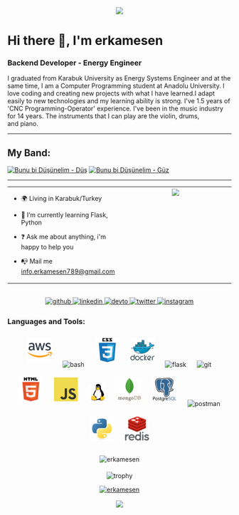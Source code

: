 <p align="center"> <img src="https://user-images.githubusercontent.com/120065120/212209674-07b3685e-1127-4f42-9871-3a423d343fa2.svg" /> </p>
<h1 align="left">Hi there 👋, I'm erkamesen</h1>
<h3 align="left">Backend Developer - Energy Engineer</h3>

I graduated from Karabuk University as Energy Systems Engineer and at the same time, I am a Computer Programming student at Anadolu University. I love coding and creating new projects with what I have learned.I adapt easily to new technologies and my learning ability is strong. I've 1.5 years of 'CNC Programming-Operator' experience. I've been in the music industry for 14 years. The instruments that I can play are the violin, drums, and piano.


***
## **My Band:**

<a href="(https://www.youtube.com/watch?v=mZwBZ9KRux4)"><img src="https://img.youtube.com/vi/mZwBZ9KRux4/0.jpg" alt="Bunu bi Düşünelim - Düş" style="width:500px;height:350px;"></a>
<a href="(https://www.youtube.com/watch?v=eoH-NtIBsf8)"><img src="https://img.youtube.com/vi/eoH-NtIBsf8/0.jpg" alt="Bunu bi Düşünelim - Güz" style="width:500px;height:350px;"></a>


***



<table><tr><td valign="top" width="50%">
 

- 🌍 Living in Karabuk/Turkey  
  

- 🌱 I’m currently learning Flask, Python
  

- ❓ Ask me about anything, i'm happy to help you  
  

- 📭 Mail me [info.erkamesen789@gmail.com](mailto:info.erkamesen789@gmail.com)  
  


</td><td valign="top" width="50%">

<div align="center">
<img src="https://rishavanand.github.io/static/images/greetings.gif" align="center" style="width: 100%" />
</div>  


</td></tr></table>  



</br>

<div align="center">
<a href="https://github.com/erkamesen" target="_blank">
<img src=https://img.shields.io/badge/github-%2324292e.svg?&style=for-the-badge&logo=github&logoColor=white alt=github style="margin-bottom: 5px;" />
</a>
<a href="https://linkedin.com/in/erkamesen" target="_blank">
<img src=https://img.shields.io/badge/linkedin-%231E77B5.svg?&style=for-the-badge&logo=linkedin&logoColor=white alt=linkedin style="margin-bottom: 5px;" />
</a>
<a href="https://dev.to/erkamesen" target="_blank">
<img src=https://img.shields.io/badge/dev.to-%2308090A.svg?&style=for-the-badge&logo=dev.to&logoColor=white alt=devto style="margin-bottom: 5px;" />
</a>
 <a href="https://twitter.com/erkam_esen" target="_blank">
<img src=https://img.shields.io/badge/twitter-%2300acee.svg?&style=for-the-badge&logo=twitter&logoColor=white alt=twitter style="margin-bottom: 5px;" />
</a>
<a href="https://instagram.com/erkamesenn" target="_blank">
<img src=https://img.shields.io/badge/-instagram-red?&style=for-the-badge&logo=instagram&logoColor=white alt=instagram style="margin-bottom: 5px;" />
</a>  


<div align='center'>
<h3 align="left">Languages and Tools:</h3>
<img style="margin: 10px" src="https://raw.githubusercontent.com/devicons/devicon/master/icons/amazonwebservices/amazonwebservices-original-wordmark.svg" alt="aws" width="55" height="55"/>
<img style="margin: 10px" src="https://www.vectorlogo.zone/logos/gnu_bash/gnu_bash-icon.svg" alt="bash" width="55" height="55"/> 
<img style="margin: 10px" src="https://raw.githubusercontent.com/devicons/devicon/master/icons/css3/css3-original-wordmark.svg" alt="css3" width="55" height="55"/>
<img style="margin: 10px" src="https://raw.githubusercontent.com/devicons/devicon/master/icons/docker/docker-original-wordmark.svg" alt="docker" width="55" height="55"/> 
<img style="margin: 10px" src="https://www.vectorlogo.zone/logos/pocoo_flask/pocoo_flask-icon.svg" alt="flask" width="55" height="55"/>
<img style="margin: 10px" src="https://www.vectorlogo.zone/logos/git-scm/git-scm-icon.svg" alt="git" width="55" height="55"/>
<img style="margin: 10px" src="https://raw.githubusercontent.com/devicons/devicon/master/icons/html5/html5-original-wordmark.svg" alt="html5" width="55" height="55"/>
<img style="margin: 10px" src="https://raw.githubusercontent.com/devicons/devicon/master/icons/javascript/javascript-original.svg" alt="javascript" width="55" height="55"/>
<img style="margin: 10px" src="https://raw.githubusercontent.com/devicons/devicon/master/icons/linux/linux-original.svg" alt="linux" width="40" height="40"/>
<img style="margin: 10px" src="https://raw.githubusercontent.com/devicons/devicon/master/icons/mongodb/mongodb-original-wordmark.svg" alt="mongodb" width="55" height="55"/>
<img style="margin: 10px" src="https://raw.githubusercontent.com/devicons/devicon/master/icons/postgresql/postgresql-original-wordmark.svg" alt="postgresql" width="55" height="55"/>
<img style="margin: 10px" src="https://www.vectorlogo.zone/logos/getpostman/getpostman-icon.svg" alt="postman" width="55" height="55"/>
<img style="margin: 10px" src="https://raw.githubusercontent.com/devicons/devicon/master/icons/python/python-original.svg" alt="python" width="55" height="55"/>
<img style="margin: 10px" src="https://raw.githubusercontent.com/devicons/devicon/master/icons/redis/redis-original-wordmark.svg" alt="redis" width="55" height="55"/>
</div>

<p align="center" style='margin:20px'> <img src="https://komarev.com/ghpvc/?username=erkamesen&label=Profile%20views&color=0e75b6&style=flat" alt="erkamesen" width='200'/> </p>

<p align="center"> <img width='100' src="https://user-images.githubusercontent.com/120065120/212206843-cf86b9c1-9557-4f3e-a49b-f54ba1703e05.png" alt="trophy" /> </p>

<p align="center"> <a href="https://github.com/ryo-ma/github-profile-trophy"><img src="https://github-profile-trophy.vercel.app/?username=erkamesen&theme=onedark" alt="erkamesen" /></a> </p>

<p><img align="center" src="https://github-readme-streak-stats.herokuapp.com/?user=erkamesen&" /></p>

